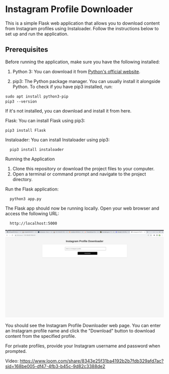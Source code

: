 # Instagram Profile Downloader

This is a simple Flask web application that allows you to download content from Instagram profiles using Instaloader. 
Follow the instructions below to set up and run the application.

## Prerequisites

Before running the application, make sure you have the following installed:

1. Python 3: You can download it from [Python's official website](https://www.python.org/downloads/).

2. pip3: The Python package manager. You can usually install it alongside Python. To check if you have pip3 installed, run:

```
sudo apt install python3-pip
pip3 --version
```
If it's not installed, you can download and install it from here.

Flask: You can install Flask using pip3:

```
pip3 install Flask
```
Instaloader: You can install Instaloader using pip3:

```
  pip3 install instaloader
```

Running the Application
1. Clone this repository or download the project files to your computer.
2. Open a terminal or command prompt and navigate to the project directory.

Run the Flask application:

```
  python3 app.py
```

The Flask app should now be running locally. Open your web browser and access the following URL:

```
  http://localhost:5000
```
![Instagram Profile Downloader](./ss.png)

You should see the Instagram Profile Downloader web page. You can enter an Instagram profile name and click the "Download" button to download content from the specified profile.

For private profiles, provide your Instagram username and password when prompted.

Video: https://www.loom.com/share/8343e25f31ba4192b2b7fdb329afd7ac?sid=168be005-df47-4fb3-b45c-9d82c3388de2
